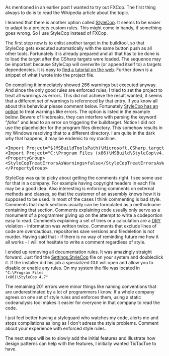 As mentioned in an earlier post I wanted to try out FXCop. The first thing always to do is to read the Wikipedia article about the topic.

I learned that there is another option called <a title="StyleCop Projectpage" href="http://stylecop.codeplex.com/" target="_blank">StyleCop</a>. It seems to be easier to adapt to a projects custom rules. This might come in handy, if something goes wrong. So I use StyleCop instead of FXCop.

The first step now is to enlist another target in the buildtool, so that StyleCop gets executed automatically with the same button push as all other tools. Fortunately it is already prepared and all that has to be done is to load the target after the CSharp targets were loaded. The sequence may be important because StyleCop will overwrite (or append itself to) a targets dependencies. It is easy to <a title="google search for stylecop integration" href="https://www.google.de/#q=Import+Project+%22ProgramFiles%22+MSBuild+Microsoft+StyleCop+targets" target="_blank">find a tutorial on the web</a>. Further down is a snippet of what I wrote into the project file.

On compiling it immediately showed 266 warnings but executed anyway. And since the only good rules are enforced rules, I tried to set the project to treat all warnings as errors. This did not achieve the result wanted, it seems that a different set of warnings is referenced by that entry. If you know all about this behaviour please comment below. Fortunately <a title="google search for StyleCop option" href="https://www.google.de/#q=%22StyleCopTreatErrorsAsWarnings%22" target="_blank">StyleCop has an option</a> to treat warnings like errors. The option is listed in the example below. Beware of linebreaks, they can interfere with parsing the keyword "<em>false</em>" and lead to an error on triggering the buildtarget. Notice I did not use the placeholder for the program files directory. This somehow results in my Windows resolving that to a different directory. I am quite in the dark why that happens, it may be endemic to my machine.
<pre>&lt;Import Project="$(MSBuildToolsPath)\Microsoft.CSharp.targets" /&gt;
&lt;Import Project="C:\Program Files (x86)\MSBuild\StyleCop\v4.7\StyleCop.targets" /&gt;
&lt;PropertyGroup&gt;
&lt;StyleCopTreatErrorsAsWarnings&gt;false&lt;/StyleCopTreatErrorsAsWarnings&gt;
&lt;/PropertyGroup&gt;</pre>
StyleCop was quite picky about getting the comments right. I see some use for that in a company. For example having copyright headers in each file may be a good idea. Also interesting is enforcing comments on external methods and classes, so that the customer of an assembly knows how it is supposed to be used. In most of the cases I think commenting is bad style. Comments that mark sections usually can be formulated as a methodname containing that section. Comments explaining code usually only serve as a monument of a programmer giving up on the attempt to write a codeportion easy to read. Comments explaining a set of lines or a calculation are a <a title="Wikipedia DRY EN" href="http://en.wikipedia.org/wiki/Don%27t_repeat_yourself" target="_blank">DRY</a> violation - information was written twice. Comments that exclude lines of code are overcautious, repositories save versions and filedeletion is not murder. Having said that - if there is no way of reminding future me how it all works - I will not hesitate to write a comment regardless of style.

I ended up removing all documentation rules. It was amazingly straight forward. Just find the <a title="google Settings.StyleCop" href="https://www.google.de/#q=%22Settings.StyleCop%22" target="_blank">Settings.StyleCop</a> file on your system and doubleclick it. If the installer did his job a specialized GUI will open and allow you to disable or enable any rules. On my system the file was located in <code>"C:\Program Files (x86)\StyleCop 4.7"</code>

The remaining 201 errors were minor things like naming conventions that are underestimated by a lot of programmers I know. If a whole company agrees on one set of style rules and enforces them, using a static codeanalysis tool makes it easier for everyone in that company to read the code.

I just feel better having a styleguard who watches my code, alerts me and stops compilations as long as I don't adress the style problems. Comment about your experience with enforced style rules.

The next steps will be to slowly add the initial features and illustrate how design patterns can help with the features, I initially wanted TicTacToe to have.
